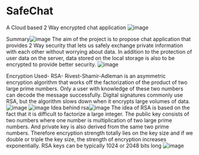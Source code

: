 # SafeChat

A Cloud based 2 Way encrypted chat application
![image](https://user-images.githubusercontent.com/43439545/120339958-31122600-c313-11eb-9a72-3d7a48d2771f.png)

Summary![image](https://user-images.githubusercontent.com/43439545/120340029-45eeb980-c313-11eb-8343-0f149708e2f5.png)
The aim of the project is to propose chat application that provides 2 Way security that lets us safely exchange private information with each other without worrying about data. In addition to the protection of user data on the server, data stored on the local storage is also to be encrypted to provide better security.
![image](https://user-images.githubusercontent.com/43439545/120340040-48e9aa00-c313-11eb-89f7-19c91ffbd298.png)

Encryption Used-
RSA-
Rivest-Shamir-Adleman is an asymmetric encryption algorithm that works off the factorization of the product of two large prime numbers. Only a user with knowledge of these two numbers can decode the message successfully. Digital signatures commonly use RSA, but the algorithm slows down when it encrypts large volumes of data.
![image](https://user-images.githubusercontent.com/43439545/120340190-674fa580-c313-11eb-9085-aef0147d4518.png)
![image](https://user-images.githubusercontent.com/43439545/120340212-6ae32c80-c313-11eb-8877-4557d907a088.png)
Idea behind rsa![image](https://user-images.githubusercontent.com/43439545/120340233-70d90d80-c313-11eb-8f36-a5830a8d7ad5.png)
The idea of RSA is based on the fact that it is difficult to factorize a large integer. The public key consists of two numbers where one number is multiplication of two large prime numbers. And private key is also derived from the same two prime numbers. 
Therefore encryption strength totally lies on the key size and if we double or triple the key size, the strength of encryption increases exponentially. RSA keys can be typically 1024 or 2048 bits long 
![image](https://user-images.githubusercontent.com/43439545/120340243-733b6780-c313-11eb-8b48-2cdf1215b11b.png)
